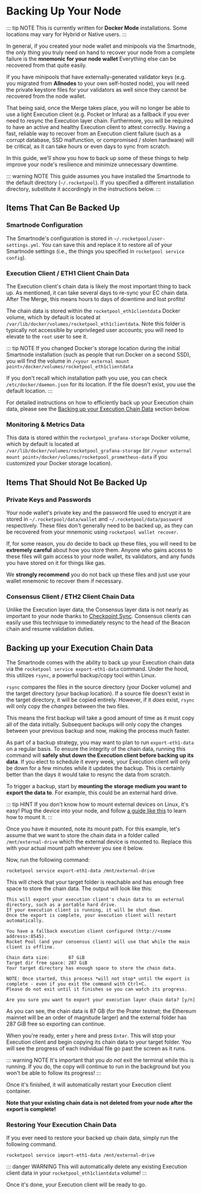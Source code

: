# Backing Up Your Node

::: tip NOTE
This is currently written for **Docker Mode** installations.
Some locations may vary for Hybrid or Native users.
:::

In general, if you created your node wallet and minipools via the Smartnode, the only thing you truly need on hand to recover your node from a complete failure is the **mnemonic for your node wallet**
Everything else can be recovered from that quite easily.

If you have minipools that have externally-generated validator keys (e.g. you migrated from **Allnodes** to your own self-hosted node), you will need the private keystore files for your validators as well since they cannot be recovered from the node wallet.

That being said, once the Merge takes place, you will no longer be able to use a light Execution client (e.g. Pocket or Infura) as a fallback if you ever need to resync the Execution layer chain.
Furthermore, you will be required to have an active and healthy Execution client to attest correctly.
Having a fast, reliable way to recover from an Execution client failure (such as a corrupt database, SSD malfunction, or compromised / stolen hardware) will be critical, as it can take hours or even days to sync from scratch.

In this guide, we'll show you how to back up some of these things to help improve your node's resilience and minimize unnecessary downtime.

::: warning NOTE
This guide assumes you have installed the Smartnode to the default directory (`~/.rocketpool`).
If you specified a different installation directory, substitute it accordingly in the instructions below.
:::

## Items That Can Be Backed Up

### Smartnode Configuration

The Smartnode's configuration is stored in `~/.rocketpool/user-settings.yml`.
You can save this and replace it to restore all of your Smartnode settings (i.e., the things you specified in `rocketpool service config`).


### Execution Client / ETH1 Client Chain Data

The Execution client's chain data is likely the most important thing to back up.
As mentioned, it can take several days to re-sync your EC chain data.
After The Merge, this means hours to days of downtime and lost profits!

The chain data is stored within the `rocketpool_eth1clientdata` Docker volume, which by default is located at `/var/lib/docker/volumes/rocketpool_eth1clientdata`.
Note this folder is typically not accessible by unprivileged user accounts; you will need to elevate to the `root` user to see it.

::: tip NOTE
If you changed Docker's storage location during the initial Smartnode installation (such as people that run Docker on a second SSD), you will find the volume in `/<your external mount point>/docker/volumes/rocketpool_eth1clientdata`

If you don't recall which installation path you use, you can check `/etc/docker/daemon.json` for its location.
If the file doesn't exist, you use the default location.
:::

For detailed instructions on how to efficiently back up your Execution chain data, please see the [Backing up your Execution Chain Data](#backing-up-your-execution-chain-data) section below.


### Monitoring & Metrics Data

This data is stored within the `rocketpool_grafana-storage` Docker volume, which by default is located at `/var/lib/docker/volumes/rocketpool_grafana-storage` (or `/<your external mount point>/docker/volumes/rocketpool_prometheus-data` if you customized your Docker storage location).


## Items That Should **Not** Be Backed Up

### Private Keys and Passwords

Your node wallet's private key and the password file used to encrypt it are stored in `~/.rocketpool/data/wallet` and `~/.rocketpool/data/password` respectively.
These files don't generally need to be backed up, as they can be recovered from your mnemonic using `rocketpool wallet recover`.

If, for some reason, you *do* decide to back up these files, you will need to be **extremely careful** about how you store them.
Anyone who gains access to these files will gain access to your node wallet, its validators, and any funds you have stored on it for things like gas.

We **strongly recommend** you do not back up these files and just use your wallet mnemonic to recover them if necessary.


### Consensus Client / ETH2 Client Chain Data  

Unlike the Execution layer data, the Consensus layer data is not nearly as important to your node thanks to [Checkpoint Sync](./config-docker.md#beacon-chain-checkpoint-syncing).
Consensus clients can easily use this technique to immediately resync to the head of the Beacon chain and resume validation duties.


## Backing up your Execution Chain Data

The Smartnode comes with the ability to back up your Execution chain data via the `rocketpool service export-eth1-data` command.
Under the hood, this utilizes `rsync`, a powerful backup/copy tool within Linux.

`rsync` compares the files in the source directory (your Docker volume) and the target directory (your backup location).
If a source file doesn't exist in the target directory, it will be copied entirely.
However, if it *does* exist, `rsync` will only copy the *changes* between the two files.

This means the first backup will take a good amount of time as it must copy all of the data initially.
Subsequent backups will only copy the changes between your previous backup and now, making the process much faster.

As part of a backup strategy, you may want to plan to run `export-eth1-data` on a regular basis.
To ensure the integrity of the chain data, running this command will **safely shut down the Execution client before backing up its data**.
If you elect to schedule it every week, your Execution client will only be down for a few minutes while it updates the backup.
This is certainly better than the days it would take to resync the data from scratch.


To trigger a backup, start by **mounting the storage medium you want to export the data to**.
For example, this could be an external hard drive.

::: tip HINT
If you don't know how to mount external devices on Linux, it's easy!
Plug the device into your node, and follow [a guide like this](https://www.addictivetips.com/ubuntu-linux-tips/mount-external-hard-drives-in-linux/) to learn how to mount it.
:::

Once you have it mounted, note its mount path.
For this example, let's assume that we want to store the chain data in a folder called `/mnt/external-drive` which the external device is mounted to.
Replace this with your actual mount path wherever you see it below.

Now, run the following command:

```
rocketpool service export-eth1-data /mnt/external-drive
```

This will check that your target folder is reachable and has enough free space to store the chain data.
The output will look like this:

```
This will export your execution client's chain data to an external directory, such as a portable hard drive.
If your execution client is running, it will be shut down.
Once the export is complete, your execution client will restart automatically.

You have a fallback execution client configured (http://<some address>:8545).
Rocket Pool (and your consensus client) will use that while the main client is offline.

Chain data size:       87 GiB
Target dir free space: 287 GiB
Your target directory has enough space to store the chain data.

NOTE: Once started, this process *will not stop* until the export is complete - even if you exit the command with Ctrl+C.
Please do not exit until it finishes so you can watch its progress.

Are you sure you want to export your execution layer chain data? [y/n]
```

As you can see, the chain data is 87 GB (for the Prater testnet; the Ethereum mainnet will be an order of magnitude larger) and the external folder has 287 GiB free so exporting can continue.

When you're ready, enter `y` here and press `Enter`.
This will stop your Execution client and begin copying its chain data to your target folder.
You will see the progress of each individual file go past the screen as it runs.

::: warning NOTE
It's important that you *do not* exit the terminal while this is running.
If you do, the copy will continue to run in the background but you won't be able to follow its progress!
:::

Once it's finished, it will automatically restart your Execution client container.

**Note that your existing chain data is not deleted from your node after the export is complete!**


### Restoring Your Execution Chain Data 

If you ever need to restore your backed up chain data, simply run the following command.

```
rocketpool service import-eth1-data /mnt/external-drive
```

::: danger WARNING
This will automatically delete any existing Execution client data in your `rocketpool_eth1clientdata` volume!
:::

Once it's done, your Execution client will be ready to go.
